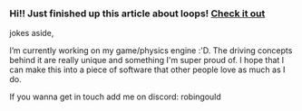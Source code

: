 ### Hi!! Just finished up this article about loops! [Check it out](https://github.com/robingould)

jokes aside,

I’m currently working on my game/physics engine :'D. The driving concepts behind it are really unique and something I'm super proud of. I hope that I can make this into a piece of software that other people love as much as I do. 

If you wanna get in touch add me on discord: robingould

<!--
**robingould/robingould** is a ✨ _special_ ✨ repository because its `README.md` (this file) appears on your GitHub profile.


I’m currently learning ...
- 👯 I’m looking to collaborate on ...
- 🤔 I’m looking for help with ...
- 💬 Ask me about ...
- 📫 How to reach me: ...
- 😄 Pronouns: ...
- ⚡ Fun fact: ...
-->

